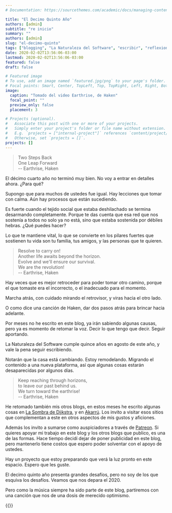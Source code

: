 ```yaml
---
# Documentation: https://sourcethemes.com/academic/docs/managing-content/

title: "El Decimo Quinto Año"
authors: [admin]
subtitle: "re inicio"
summary: ""
authors: [admin]
slug: "el-decimo-quinto"
tags: ["blogging", "La Naturaleza del Software", "escribir", "reflexiones"]
date: 2020-02-02T13:56:06-03:00
lastmod: 2020-02-02T13:56:06-03:00
featured: false
draft: false

# Featured image
# To use, add an image named `featured.jpg/png` to your page's folder.
# Focal points: Smart, Center, TopLeft, Top, TopRight, Left, Right, BottomLeft, Bottom, BottomRight.
image:
  caption: "Tomado del video Earthrise, de Haken"
  focal_point: ""
  preview_only: false
  placement: 3

# Projects (optional).
#   Associate this post with one or more of your projects.
#   Simply enter your project's folder or file name without extension.
#   E.g. `projects = ["internal-project"]` references `content/project/deep-learning/index.md`.
#   Otherwise, set `projects = []`.
projects: []
---
```

> Two Steps Back\
One Leap Forward\
> -- Earthrise, Haken

El décimo cuarto año no terminó muy bien. No voy a entrar en detalles ahora. ¿Para qué? 

Supongo que para muchos de ustedes fue igual. Hay lecciones que tomar con calma. Aún hay procesos que están sucediendo.

Es fuerte cuando el tejido social que estaba deshilachado se termina desarmando completamente. Porque te das cuenta que esa red que nos sostenía a todos no solo ya no está, sino que estaba sostenida por débiles hebras. ¿Qué puedes hacer?

Lo que te mantiene vital, lo que se convierte en los pilares fuertes que sostienen tu vida son tu familia, tus amigos, y las personas que te quieren.


> Resolve to carry on!\
Another life awaits beyond the horizon.\
Evolve and we'll ensure our survival.\
We are the revolution!\
> -- Earthrise, Haken

Hay veces que es mejor retroceder para poder tomar otro camino, porque el que tomaste era el incorrecto, o el inadecuado para el momento. 

Marcha atrás, con cuidado mirando el retrovisor, y viras hacia el otro lado.

O como dice una canción de Haken, dar dos pasos atrás para brincar hacia adelante.

Por meses no he escrito en este blog, ya irán sabiendo algunas causas, pero ya es momento de retomar la voz. Decir lo que tengo que decir. Seguir aportando.

La Naturaleza del Software cumple quince años en agosto de este año, y vale la pena seguir escribiendo.

Notarán que la casa está cambiando. Estoy remodelando. Migrando el contenido a una nueva plataforma, así que algunas cosas estarán desaparecidas por algunos días. 

> Keep reaching through horizons,\
to leave our past behind us.\
We turn toward the earthrise!\
> -- Earthrise, Haken

He retomado también mis otros blogs, en estos meses he escrito algunas cosas en [La Sombra de Dijkstra](https://www.programando.org/), y en [Akarrú](https://www.akarru.com/). Los invito a visitar esos sitios que complementan a este en otros aspectos de mis gustos y aficiones.

Además los invito a sumarse como auspiciadores a través de [Patreon](https://patreon.com/lnds). Si quieres apoyar mi trabajo en este blog y los otros blogs que publico, es una de las formas. Hace tiempo decidí dejar de poner publicidad en este blog, pero mantenerlo tiene costos que espero poder solventar  con el apoyo de ustedes. 

Hay un proyecto que estoy preparando que verá la luz pronto en este espacio. Espero que les guste. 

El decimo quinto año presenta grandes desafíos, pero no soy de los que esquiva los desafíos. Veamos que nos depara el 2020. 

Pero como la música siempre ha sido parte de este blog, partiremos con una canción que nos de una dosis de merecido optimismo.

{{<youtube hQ8KqJJJJhk>}}